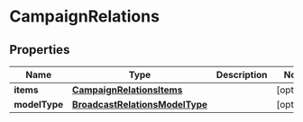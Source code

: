 

# CampaignRelations

## Properties

Name | Type | Description | Notes
------------ | ------------- | ------------- | -------------
**items** | [**CampaignRelationsItems**](CampaignRelationsItems.md) |  |  [optional]
**modelType** | [**BroadcastRelationsModelType**](BroadcastRelationsModelType.md) |  |  [optional]



